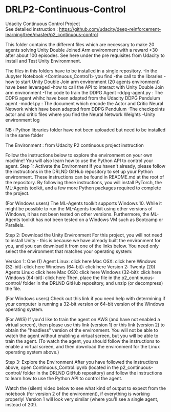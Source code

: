 # DRLP2-Continuous-Control
Udacity Continuous Control Project  
See detailed instruction : https://github.com/udacity/deep-reinforcement-learning/tree/master/p2_continuous-control


This folder contains the different files which are necessary to make 20 agents solving Unity Double Joined Arm environment with a reward >30 after about 100 episodes.
See here under the pre requisites from Udacity to install and Test Unity Environmnent.

The files in this folders have to be installed in a single repository.
-In the Jupyter Notebook <Continuous_Control1> you find 
    -the call to the libraries
    -how to start Unity Double Join arm environment (20 agents environment) have been leveraged
    -how to call the API to interact with Unity Double Join arm environment
    -The code to train the DDPG Agent
-ddpg-agent.py : The DDPG agent whihc have been adapted from the Udacity DDPG Pendulum agent
-model.py :  The document which encode the Actor and Critic Neural Network which have been adapted from DDPG Pendulum
-The checkpoints actor and critic files where you find the Neural Network Weights
-Unity environment log

NB : Python libraries folder have not been uploaded but need to be installed in the same folder






The Environment : from Udacity P2 continuous project instruction 

Follow the instructions below to explore the environment on your own machine! You will also learn how to use the Python API to control your agent.
Step 1: Activate the Environment
If you haven't already, please follow the instructions in the DRLND GitHub repository to set up your Python environment. These instructions can be found in README.md at the root of the repository. By following these instructions, you will install PyTorch, the ML-Agents toolkit, and a few more Python packages required to complete the project.

(For Windows users) The ML-Agents toolkit supports Windows 10. While it might be possible to run the ML-Agents toolkit using other versions of Windows, it has not been tested on other versions. Furthermore, the ML-Agents toolkit has not been tested on a Windows VM such as Bootcamp or Parallels.

Step 2: Download the Unity Environment
For this project, you will not need to install Unity - this is because we have already built the environment for you, and you can download it from one of the links below. You need only select the environment that matches your operating system:

Version 1: One (1) Agent
Linux: click here
Mac OSX: click here
Windows (32-bit): click here
Windows (64-bit): click here
Version 2: Twenty (20) Agents
Linux: click here
Mac OSX: click here
Windows (32-bit): click here
Windows (64-bit): click here
Then, place the file in the p2_continuous-control/ folder in the DRLND GitHub repository, and unzip (or decompress) the file.

(For Windows users) Check out this link if you need help with determining if your computer is running a 32-bit version or 64-bit version of the Windows operating system.

(For AWS) If you'd like to train the agent on AWS (and have not enabled a virtual screen), then please use this link (version 1) or this link (version 2) to obtain the "headless" version of the environment. You will not be able to watch the agent without enabling a virtual screen, but you will be able to train the agent. (To watch the agent, you should follow the instructions to enable a virtual screen, and then download the environment for the Linux operating system above.)

Step 3: Explore the Environment
After you have followed the instructions above, open Continuous_Control.ipynb (located in the p2_continuous-control/ folder in the DRLND GitHub repository) and follow the instructions to learn how to use the Python API to control the agent.

Watch the (silent) video below to see what kind of output to expect from the notebook (for version 2 of the environment), if everything is working properly! Version 1 will look very similar (where you'll see a single agent, instead of 20!).
